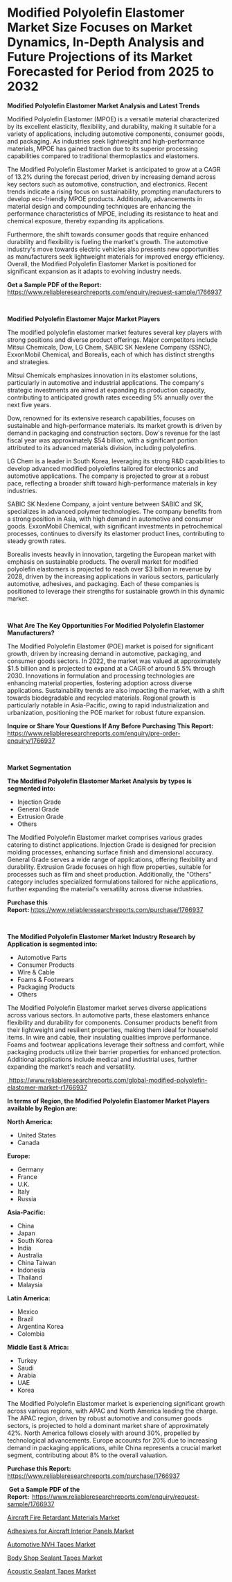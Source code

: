 <p><h1>Modified Polyolefin Elastomer Market Size Focuses on Market Dynamics, In-Depth Analysis and Future Projections of its Market Forecasted for Period from 2025 to 2032</h1></p><p><strong>Modified Polyolefin Elastomer Market Analysis and Latest Trends</strong></p>
<p><p>Modified Polyolefin Elastomer (MPOE) is a versatile material characterized by its excellent elasticity, flexibility, and durability, making it suitable for a variety of applications, including automotive components, consumer goods, and packaging. As industries seek lightweight and high-performance materials, MPOE has gained traction due to its superior processing capabilities compared to traditional thermoplastics and elastomers.</p><p>The Modified Polyolefin Elastomer Market is anticipated to grow at a CAGR of 13.2% during the forecast period, driven by increasing demand across key sectors such as automotive, construction, and electronics. Recent trends indicate a rising focus on sustainability, prompting manufacturers to develop eco-friendly MPOE products. Additionally, advancements in material design and compounding techniques are enhancing the performance characteristics of MPOE, including its resistance to heat and chemical exposure, thereby expanding its applications.</p><p>Furthermore, the shift towards consumer goods that require enhanced durability and flexibility is fueling the market's growth. The automotive industry's move towards electric vehicles also presents new opportunities as manufacturers seek lightweight materials for improved energy efficiency. Overall, the Modified Polyolefin Elastomer Market is positioned for significant expansion as it adapts to evolving industry needs.</p></p>
<p><strong>Get a Sample PDF of the Report:&nbsp;</strong> <a href="https://www.reliableresearchreports.com/enquiry/request-sample/1766937?utm_campaign=32&utm_medium=2&utm_source=Github&utm_content=ia&utm_term=02022025&utm_id=modified-polyolefin-elastomer">https://www.reliableresearchreports.com/enquiry/request-sample/1766937</a></p>
<p>&nbsp;</p>
<p><strong>Modified Polyolefin Elastomer Major Market Players</strong></p>
<p><p>The modified polyolefin elastomer market features several key players with strong positions and diverse product offerings. Major competitors include Mitsui Chemicals, Dow, LG Chem, SABIC SK Nexlene Company (SSNC), ExxonMobil Chemical, and Borealis, each of which has distinct strengths and strategies.</p><p>Mitsui Chemicals emphasizes innovation in its elastomer solutions, particularly in automotive and industrial applications. The company's strategic investments are aimed at expanding its production capacity, contributing to anticipated growth rates exceeding 5% annually over the next five years.</p><p>Dow, renowned for its extensive research capabilities, focuses on sustainable and high-performance materials. Its market growth is driven by demand in packaging and construction sectors. Dow's revenue for the last fiscal year was approximately $54 billion, with a significant portion attributed to its advanced materials division, including polyolefins.</p><p>LG Chem is a leader in South Korea, leveraging its strong R&D capabilities to develop advanced modified polyolefins tailored for electronics and automotive applications. The company is projected to grow at a robust pace, reflecting a broader shift toward high-performance materials in key industries.</p><p>SABIC SK Nexlene Company, a joint venture between SABIC and SK, specializes in advanced polymer technologies. The company benefits from a strong position in Asia, with high demand in automotive and consumer goods. ExxonMobil Chemical, with significant investments in petrochemical processes, continues to diversify its elastomer product lines, contributing to steady growth rates.</p><p>Borealis invests heavily in innovation, targeting the European market with emphasis on sustainable products. The overall market for modified polyolefin elastomers is projected to reach over $3 billion in revenue by 2028, driven by the increasing applications in various sectors, particularly automotive, adhesives, and packaging. Each of these companies is positioned to leverage their strengths for sustainable growth in this dynamic market.</p></p>
<p>&nbsp;</p>
<p><strong>What Are The Key Opportunities For Modified Polyolefin Elastomer Manufacturers?</strong></p>
<p><p>The Modified Polyolefin Elastomer (POE) market is poised for significant growth, driven by increasing demand in automotive, packaging, and consumer goods sectors. In 2022, the market was valued at approximately $1.5 billion and is projected to expand at a CAGR of around 5.5% through 2030. Innovations in formulation and processing technologies are enhancing material properties, fostering adoption across diverse applications. Sustainability trends are also impacting the market, with a shift towards biodegradable and recycled materials. Regional growth is particularly notable in Asia-Pacific, owing to rapid industrialization and urbanization, positioning the POE market for robust future expansion.</p></p>
<p><strong>Inquire or Share Your Questions If Any Before Purchasing This Report:</strong> <a href="https://www.reliableresearchreports.com/enquiry/pre-order-enquiry/1766937?utm_campaign=32&utm_medium=2&utm_source=Github&utm_content=ia&utm_term=02022025&utm_id=modified-polyolefin-elastomer">https://www.reliableresearchreports.com/enquiry/pre-order-enquiry/1766937</a></p>
<p>&nbsp;</p>
<p><strong>Market Segmentation</strong></p>
<p><strong>The Modified Polyolefin Elastomer Market Analysis by types is segmented into:</strong></p>
<p><ul><li>Injection Grade</li><li>General Grade</li><li>Extrusion Grade</li><li>Others</li></ul></p>
<p><p>The Modified Polyolefin Elastomer market comprises various grades catering to distinct applications. Injection Grade is designed for precision molding processes, enhancing surface finish and dimensional accuracy. General Grade serves a wide range of applications, offering flexibility and durability. Extrusion Grade focuses on high flow properties, suitable for processes such as film and sheet production. Additionally, the "Others" category includes specialized formulations tailored for niche applications, further expanding the material's versatility across diverse industries.</p></p>
<p><strong>Purchase this Report:&nbsp;</strong><a href="https://www.reliableresearchreports.com/purchase/1766937?utm_campaign=32&utm_medium=2&utm_source=Github&utm_content=ia&utm_term=02022025&utm_id=modified-polyolefin-elastomer">https://www.reliableresearchreports.com/purchase/1766937</a></p>
<p>&nbsp;</p>
<p><strong>The Modified Polyolefin Elastomer Market Industry Research by Application is segmented into:</strong></p>
<p><ul><li>Automotive Parts</li><li>Consumer Products</li><li>Wire & Cable</li><li>Foams & Footwears</li><li>Packaging Products</li><li>Others</li></ul></p>
<p><p>The Modified Polyolefin Elastomer market serves diverse applications across various sectors. In automotive parts, these elastomers enhance flexibility and durability for components. Consumer products benefit from their lightweight and resilient properties, making them ideal for household items. In wire and cable, their insulating qualities improve performance. Foams and footwear applications leverage their softness and comfort, while packaging products utilize their barrier properties for enhanced protection. Additional applications include medical and industrial uses, further expanding the market's reach and versatility.</p></p>
<p><a href="https://www.reliableresearchreports.com/global-modified-polyolefin-elastomer-market-r1766937?utm_campaign=32&utm_medium=2&utm_source=Github&utm_content=ia&utm_term=02022025&utm_id=modified-polyolefin-elastomer">&nbsp;https://www.reliableresearchreports.com/global-modified-polyolefin-elastomer-market-r1766937</a></p>
<p><strong>In terms of Region, the Modified Polyolefin Elastomer Market Players available by Region are:</strong></p>
<p>
    <p> <strong> North America: </strong>
        <ul>
            <li>United States</li>
            <li>Canada</li>
        </ul>
        </p> 
    <p> <strong> Europe: </strong>
        <ul>
            <li>Germany</li>
            <li>France</li>
            <li>U.K.</li>
            <li>Italy</li>
            <li>Russia</li>
        </ul>
        </p> 
    <p> <strong> Asia-Pacific: </strong>
        <ul>
            <li>China</li>
            <li>Japan</li>
            <li>South Korea</li>
            <li>India</li>
            <li>Australia</li>
            <li>China Taiwan</li>
            <li>Indonesia</li>
            <li>Thailand</li>
            <li>Malaysia</li>
        </ul>
        </p> 
    <p> <strong> Latin America: </strong>
        <ul>
            <li>Mexico</li>
            <li>Brazil</li>
            <li>Argentina Korea</li>
            <li>Colombia</li>
        </ul>
        </p> 
    <p> <strong> Middle East & Africa: </strong>
        <ul>
            <li>Turkey</li>
            <li>Saudi</li>
            <li>Arabia</li>
            <li>UAE</li>
            <li>Korea</li>
        </ul>
    </p>
    </p>
<p><p>The Modified Polyolefin Elastomer market is experiencing significant growth across various regions, with APAC and North America leading the charge. The APAC region, driven by robust automotive and consumer goods sectors, is projected to hold a dominant market share of approximately 42%. North America follows closely with around 30%, propelled by technological advancements. Europe accounts for 20% due to increasing demand in packaging applications, while China represents a crucial market segment, contributing about 8% to the overall valuation.</p></p>
<p><strong>Purchase this Report: </strong><a href="https://www.reliableresearchreports.com/purchase/1766937?utm_campaign=32&utm_medium=2&utm_source=Github&utm_content=ia&utm_term=02022025&utm_id=modified-polyolefin-elastomer">https://www.reliableresearchreports.com/purchase/1766937</a></p>
<p>&nbsp;<strong>Get a Sample PDF of the Report:&nbsp;&nbsp;</strong><a href="https://www.reliableresearchreports.com/enquiry/request-sample/1766937?utm_campaign=32&utm_medium=2&utm_source=Github&utm_content=ia&utm_term=02022025&utm_id=modified-polyolefin-elastomer">https://www.reliableresearchreports.com/enquiry/request-sample/1766937</a></p>
<p><strong></strong></p>
<p><p><a href="https://github.com/donnettaletizia/Market-Research-Report-List-1/blob/main/aircraft-fire-retardant-materials-market.md?utm_campaign=32&utm_medium=2&utm_source=Github&utm_content=ia&utm_term=02022025&utm_id=modified-polyolefin-elastomer">Aircraft Fire Retardant Materials Market</a></p><p><a href="https://github.com/bogganbillie6969/Market-Research-Report-List-1/blob/main/adhesives-for-aircraft-interior-panels-market.md?utm_campaign=32&utm_medium=2&utm_source=Github&utm_content=ia&utm_term=02022025&utm_id=modified-polyolefin-elastomer">Adhesives for Aircraft Interior Panels Market</a></p><p><a href="https://github.com/zupankocka/Market-Research-Report-List-1/blob/main/automotive-nvh-tapes-market.md?utm_campaign=32&utm_medium=2&utm_source=Github&utm_content=ia&utm_term=02022025&utm_id=modified-polyolefin-elastomer">Automotive NVH Tapes Market</a></p><p><a href="https://github.com/crooneinis80/Market-Research-Report-List-1/blob/main/body-shop-sealant-tapes-market.md?utm_campaign=32&utm_medium=2&utm_source=Github&utm_content=ia&utm_term=02022025&utm_id=modified-polyolefin-elastomer">Body Shop Sealant Tapes Market</a></p><p><a href="https://github.com/boisetwa16/Market-Research-Report-List-1/blob/main/acoustic-sealant-tapes-market.md?utm_campaign=32&utm_medium=2&utm_source=Github&utm_content=ia&utm_term=02022025&utm_id=modified-polyolefin-elastomer">Acoustic Sealant Tapes Market</a></p></p>